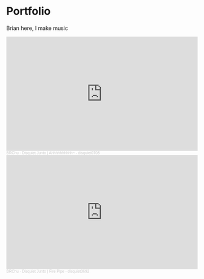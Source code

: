 # Portfolio

Brian here, I make music

<iframe width="100%" height="300" scrolling="no" frameborder="no" allow="autoplay" src="https://w.soundcloud.com/player/?url=https%3A//api.soundcloud.com/tracks/soundcloud%253Atracks%253A2136241488&color=%23ff5500&auto_play=false&hide_related=false&show_comments=true&show_user=true&show_reposts=false&show_teaser=true&visual=true"></iframe><div style="font-size: 10px; color: #cccccc;line-break: anywhere;word-break: normal;overflow: hidden;white-space: nowrap;text-overflow: ellipsis; font-family: Interstate,Lucida Grande,Lucida Sans Unicode,Lucida Sans,Garuda,Verdana,Tahoma,sans-serif;font-weight: 100;"><a href="https://soundcloud.com/brchu" title="BRChu" target="_blank" style="color: #cccccc; text-decoration: none;">BRChu</a> · <a href="https://soundcloud.com/brchu/disquiet-junto-ahhhhhhhhhhhhh-disquiet0708" title="Disquiet Junto | Ahhhhhhhhhh~ - disquiet0708" target="_blank" style="color: #cccccc; text-decoration: none;">Disquiet Junto | Ahhhhhhhhhh~ - disquiet0708</a></div>

<iframe width="100%" height="300" scrolling="no" frameborder="no" allow="autoplay" src="https://w.soundcloud.com/player/?url=https%3A//api.soundcloud.com/tracks/soundcloud%253Atracks%253A2075182640&color=%23ff5500&auto_play=false&hide_related=false&show_comments=true&show_user=true&show_reposts=false&show_teaser=true&visual=true"></iframe><div style="font-size: 10px; color: #cccccc;line-break: anywhere;word-break: normal;overflow: hidden;white-space: nowrap;text-overflow: ellipsis; font-family: Interstate,Lucida Grande,Lucida Sans Unicode,Lucida Sans,Garuda,Verdana,Tahoma,sans-serif;font-weight: 100;"><a href="https://soundcloud.com/brchu" title="BRChu" target="_blank" style="color: #cccccc; text-decoration: none;">BRChu</a> · <a href="https://soundcloud.com/brchu/disquiet-junto-fire-pipe-disquiet0692" title="Disquiet Junto | Fire Pipe - disquiet0692" target="_blank" style="color: #cccccc; text-decoration: none;">Disquiet Junto | Fire Pipe - disquiet0692</a></div>
